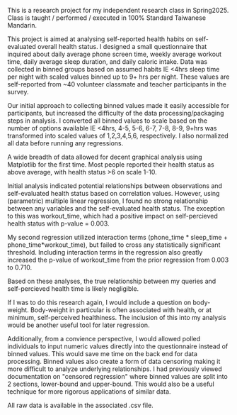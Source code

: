 This is a research project for my independent research class in Spring2025. 
Class is taught / performed / executed in 100% Standard Taiwanese Mandarin. 

This project is aimed at analysing self-reported health habits on self-evaluated overall health status.
I designed a small questionnaire that inquired about daily average phone screen time, weekly average workout time, daily average sleep duration, and daily caloric intake.
Data was collected in binned groups based on assumed habits IE <4hrs sleep time per night with scaled values binned up to 9+ hrs per night. 
These values are self-reported from ~40 volunteer classmate and teacher participants in the survey.

Our initial approach to collecting binned values made it easily accessible for participants, but increased the difficulty of the data processing/packaging steps in analysis.
I converted all binned values to scale based on the number of options available IE <4hrs, 4-5, 5-6, 6-7, 7-8, 8-9, 9+hrs was transformed into scaled values of 1,2,3,4,5,6, respectively.
I also normalized all data before running any regressions.

A wide breadth of data allowed for decent graphical analysis using Matplotlib for the first time. Most people reported their health status as above average, with health status >6 on scale 1-10.

Initial analysis indicated potential relationships between observations and self-evaluated health status based on correlation values.
However, using (parametric) multiple linear regression, I found no strong relationship between any variables and the self-evaluated health status.
The exception to this was workout_time, which had a positive impact on self-percieved health status with p-value = 0.003.

My second regression utilized interaction terms (phone_time * sleep_time + phone_time*workout_time), but failed to cross any statistically significant threshold.
Including interaction terms in the regression also greatly increased the p-value of workout_time from the prior regression from 0.003 to 0.710.

Based on these analyses, the true relationship between my queries and self-percieved health time is likely negligible. 

If I was to do this research again, I would include a question on body-weight. Body-weight in particular is often associated with health, or at minimum, self-perceived healthiness.
The inclusion of this into my analysis would be another useful tool for later regression.

Additionally, from a convience perspective, I would allowed polled individuals to input numeric values directly into the questionnaire instead of binned values.
This would save me time on the back end for data processing.
Binned values also create a form of data censoring making it more difficult to analyze underlying relationships. 
I had previously viewed documentation on "censored regression" where binned values are split into 2 sections, lower-bound and upper-bound.
This would also be a useful technique for more rigorous applications of similar data.

All raw data is available in the associated .csv file.
